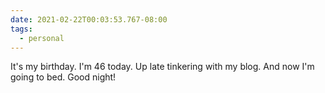 ```yaml
---
date: 2021-02-22T00:03:53.767-08:00
tags:
  - personal
---
```

It's my birthday. I'm 46 today. Up late tinkering with my blog. And now I'm going to bed. Good night!
